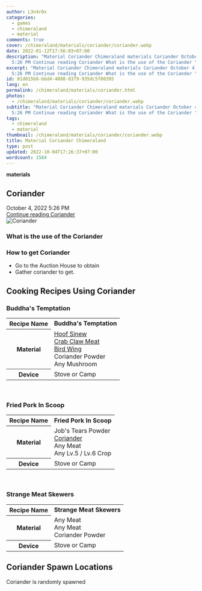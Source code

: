 ```yaml
---
author: L3n4r0x
categories:
  - games
  - chimeraland
  - material
comments: true
cover: /chimeraland/materials/coriander/coriander.webp
date: 2022-01-12T17:56:03+07:00
description: "Material Coriander Chimeraland materials Coriander October 4, 2022
  5:26 PM Continue reading Coriander What is the use of the Coriander "
excerpt: "Material Coriander Chimeraland materials Coriander October 4, 2022
  5:26 PM Continue reading Coriander What is the use of the Coriander "
id: 81d015b8-bbd4-4888-8379-935dc5f08395
lang: en
permalink: /chimeraland/materials/coriander.html
photos:
  - /chimeraland/materials/coriander/coriander.webp
subtitle: "Material Coriander Chimeraland materials Coriander October 4, 2022
  5:26 PM Continue reading Coriander What is the use of the Coriander "
tags:
  - chimeraland
  - material
thumbnail: /chimeraland/materials/coriander/coriander.webp
title: Material Coriander Chimeraland
type: post
updated: 2022-10-04T17:26:37+07:00
wordcount: 1584
---
```


<link
  rel="stylesheet"
  href="https://rawcdn.githack.com/dimaslanjaka/Web-Manajemen/870a349/css/bootstrap-5-3-0-alpha3-wrapper.css"
/>
<section id="bootstrap-wrapper">
  <div data-bs-theme="dark">
    <div
      class="row g-0 border rounded overflow-hidden flex-md-row mb-4 shadow-sm position-relative bg-dark text-light"
    >
      <div class="col p-4 d-flex flex-column position-static">
        <strong class="d-inline-block mb-2 text-success">materials</strong>
        <h2 class="mb-0">Coriander</h2>
        <div class="mb-1 text-muted">October 4, 2022 5:26 PM</div>
        <a
          href="/chimeraland/materials/coriander.html"
          class="stretched-link d-none text-primary"
          >Continue reading Coriander</a
        >
      </div>
      <div class="col-auto d-none d-md-block d-lg-block">
        <img
          src="https://www.webmanajemen.com/chimeraland/materials/coriander/coriander.webp"
          alt="Coriander"
        />
      </div>
    </div>
    <div class="row">
      <div class="col-lg-6 col-12 mb-2">
        <div class="card">
          <div class="card-body">
            <h3 class="card-title">What is the use of the Coriander</h3>
            <div class="card-text"><ul></ul></div>
          </div>
        </div>
      </div>
      <div class="col-lg-6 col-12 mb-2">
        <div class="card">
          <div class="card-body">
            <h3 class="card-title">How to get Coriander</h3>
            <div class="card-text">
              <ul>
                <li>Go to the Auction House to obtain</li>
                <li>Gather coriander to get.</li>
              </ul>
            </div>
          </div>
        </div>
      </div>
      <div class="col-12 mb-2">
        <h2 id="cookable">Cooking Recipes Using Coriander</h2>
        <div id="recipe-buddhas-temptation">
          <h3 id="item-buddhas-temptation">Buddha&#x27;s Temptation</h3>
          <div class="mb-2">
            <table class="table">
              <tr>
                <th>Recipe Name</th>
                <td><b>Buddha&#x27;s Temptation</b></td>
              </tr>
              <tr>
                <th>Material</th>
                <td>
                  <a
                    class="text-decoration-none text-primary"
                    href="/chimeraland/materials/hoof-sinew.html"
                    >Hoof Sinew</a
                  ><br /><a
                    class="text-decoration-none text-primary"
                    href="/chimeraland/materials/crab-claw-meat.html"
                    >Crab Claw Meat</a
                  ><br /><a
                    class="text-decoration-none text-primary"
                    href="/chimeraland/materials/bird-wing.html"
                    >Bird Wing</a
                  ><br />Coriander Powder<br />Any Mushroom
                </td>
              </tr>
              <tr>
                <th>Device</th>
                <td>Stove or Camp</td>
              </tr>
            </table>
          </div>
        </div>
        <br />
        <div id="recipe-fried-pork-in-scoop">
          <h3 id="item-fried-pork-in-scoop">Fried Pork In Scoop</h3>
          <div class="mb-2">
            <table class="table">
              <tr>
                <th>Recipe Name</th>
                <td><b>Fried Pork In Scoop</b></td>
              </tr>
              <tr>
                <th>Material</th>
                <td>
                  Job&#x27;s Tears Powder<br /><a
                    class="text-decoration-none text-primary"
                    href="/chimeraland/materials/coriander.html"
                    >Coriander</a
                  ><br />Any Meat<br />Any Lv.5<span> / </span>Lv.6 Crop
                </td>
              </tr>
              <tr>
                <th>Device</th>
                <td>Stove or Camp</td>
              </tr>
            </table>
          </div>
        </div>
        <br />
        <div id="recipe-strange-meat-skewers">
          <h3 id="item-strange-meat-skewers">Strange Meat Skewers</h3>
          <div class="mb-2">
            <table class="table">
              <tr>
                <th>Recipe Name</th>
                <td><b>Strange Meat Skewers</b></td>
              </tr>
              <tr>
                <th>Material</th>
                <td>Any Meat<br />Any Meat<br />Coriander Powder</td>
              </tr>
              <tr>
                <th>Device</th>
                <td>Stove or Camp</td>
              </tr>
            </table>
          </div>
        </div>
      </div>
      <div class="col-12 mb-2">
        <h2>Coriander Spawn Locations</h2>
        <p>Coriander is randomly spawned</p>
      </div>
    </div>
  </div>
</section>